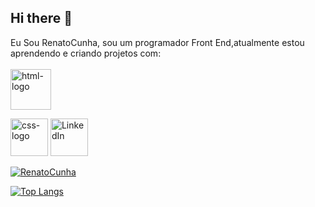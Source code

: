 ## Hi there 🐧

Eu Sou RenatoCunha, sou um programador Front End,atualmente estou aprendendo e criando projetos com:
<br>
<br>
<img aling="left" alt="html-logo" width="65px" src="https://img.shields.io/badge/HTML5-E34F26?style=for-the-badge&logo=html5&logoColor=white"/>

<img aling="left" alt="css-logo" width="60px" src="https://img.shields.io/badge/CSS-239120?&style=for-the-badge&logo=css3&logoColor=white"/>

<a href="https://www.linkedin.com/in/renato-cunha-ba7252121/">
<img aling="left" alt="LinkedIn" width="60px" src="https://img.shields.io/badge/LinkedIn-0077B5?style=for-the-badge&logo=linkedin&logoColor=white"/></a>
<br>
<a href="https://img.shields.io/badge/logo-javascript-blue?logo=javascript"> </a>

[![RenatoCunha](https://github-readme-stats.vercel.app/api?username=RenatoCunha-2025)](https://github.com/anuraghazra/github-readme-stats)

[![Top Langs](https://github-readme-stats.vercel.app/api/top-langs/?username=RenatoCunha-2025)](https://github.com/anuraghazra/github-readme-stats)


